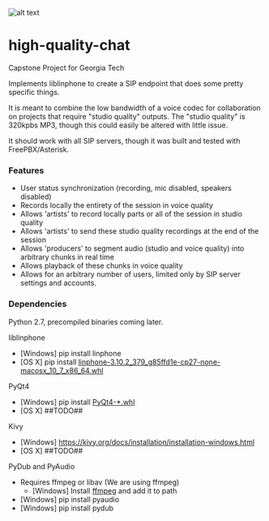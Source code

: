 ![alt text](https://github.com/b6938236/high-quality-chat/blob/master/img/orionlogo.png "Orion Logo")
# high-quality-chat
Capstone Project for Georgia Tech

Implements liblinphone to create a SIP endpoint that does some pretty specific things.

It is meant to combine the low bandwidth of a voice codec for collaboration on projects that require "studio quality" outputs.  The "studio quality" is 320kpbs MP3, though this could easily be altered with little issue.

It should work with all SIP servers, though it was built and tested with FreePBX/Asterisk.

### Features

* User status synchronization (recording, mic disabled, speakers disabled)
* Records locally the entirety of the session in voice quality
* Allows 'artists' to record locally parts or all of the session in studio quality
* Allows 'artists' to send these studio quality recordings at the end of the session
* Allows 'producers' to segment audio (studio and voice quality) into arbitrary chunks in real time
* Allows playback of these chunks in voice quality
* Allows for an arbitrary number of users, limited only by SIP server settings and accounts.

### Dependencies

Python 2.7, precompiled binaries coming later.

liblinphone
* [Windows] pip install linphone
* [OS X] pip install [linphone-3.10.2_379_g85ffd1e-cp27-none-macosx_10_7_x86_64.whl](https://www.linphone.org/snapshots/linphone-python/macosx/linphone-3.10.2_379_g85ffd1e-cp27-none-macosx_10_7_x86_64.whl)

PyQt4
* [Windows] pip install [PyQt4-\*.whl](http://stackoverflow.com/questions/22640640/how-to-install-pyqt4-on-windows-using-pip#22651895)
* [OS X] ##TODO##

Kivy
* [Windows] https://kivy.org/docs/installation/installation-windows.html
* [OS X] ##TODO##

PyDub and PyAudio
* Requires ffmpeg or libav (We are using ffmpeg)
  * [Windows] Install [ffmpeg](https://ffmpeg.zeranoe.com/builds/) and add it to path
* [Windows] pip install pyaudio
* [Windows] pip install pydub
